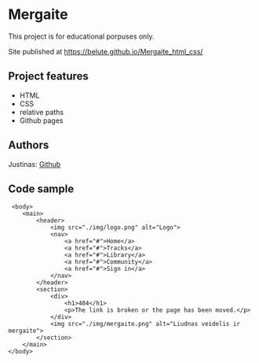 

# Mergaite



This project is for educational porpuses only. 

Site published at https://belute.github.io/Mergaite_html_css/



## Project features

- HTML
- CSS
- relative paths
- Github pages

## Authors
Justinas: [Github](https://github.com/belute)



## Code sample

```
 <body>
    <main>
        <header>
            <img src="./img/logo.png" alt="Logo">
            <nav>
                <a href="#">Home</a>
                <a href="#">Tracks</a>
                <a href="#">Library</a>
                <a href="#">Community</a>
                <a href="#">Sign in</a>
            </nav>
        </header>
        <section>
            <div>
                <h1>404</h1>
                <p>The link is broken or the page has been moved.</p>
            </div>
            <img src="./img/mergaite.png" alt="Liudnas veidelis ir mergaite">
        </section>
    </main>
</body>
```
